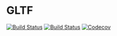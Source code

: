# GLTF

[![Build Status](https://travis-ci.org/Gnimuc/GLTF.jl.svg?branch=master)](https://travis-ci.org/Gnimuc/GLTF.jl)
[![Build Status](https://ci.appveyor.com/api/projects/status/github/Gnimuc/GLTF.jl?svg=true)](https://ci.appveyor.com/project/Gnimuc/GLTF-jl)
[![Codecov](https://codecov.io/gh/Gnimuc/GLTF.jl/branch/master/graph/badge.svg)](https://codecov.io/gh/Gnimuc/GLTF.jl)
